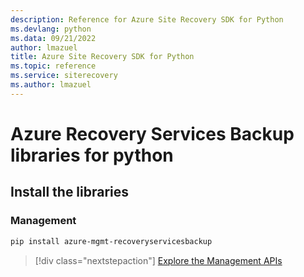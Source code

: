 ```yaml
---
description: Reference for Azure Site Recovery SDK for Python
ms.devlang: python
ms.data: 09/21/2022
author: lmazuel
title: Azure Site Recovery SDK for Python
ms.topic: reference
ms.service: siterecovery
ms.author: lmazuel
---
```

# Azure Recovery Services Backup libraries for python

## Install the libraries


### Management

```bash
pip install azure-mgmt-recoveryservicesbackup
```
> [!div class="nextstepaction"]
> [Explore the Management APIs](/python/api/overview/azure/recoveryservicesbackup/management)